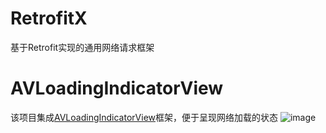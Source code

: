 # RetrofitX
基于Retrofit实现的通用网络请求框架
# AVLoadingIndicatorView
该项目集成[AVLoadingIndicatorView](https://github.com/81813780/AVLoadingIndicatorView)框架，便于呈现网络加载的状态
![image](https://github.com/81813780/AVLoadingIndicatorView/blob/master/screenshots/avi.gif)
